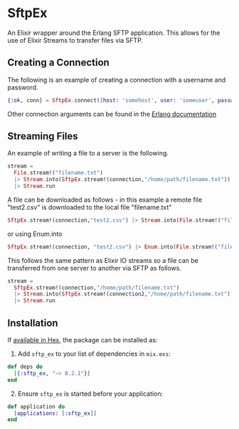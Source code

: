 # SftpEx

An Elixir wrapper around the Erlang SFTP application. This allows for the use of Elixir Streams to 
transfer files via SFTP. 
 
## Creating a Connection

The following is an example of creating a connection with a username and password. 

```elixir
{:ok, conn} = SftpEx.connect([host: 'somehost', user: 'someuser', password: 'somepassword'])
```

Other connection arguments can be found in the [Erlang documentation]("http://erlang.org/doc/man/ssh.html#connect-3") 


## Streaming Files

An example of writing a file to a server is the following.
    
```elixir
stream = 
  File.stream!("filename.txt")
  |> Stream.into(SftpEx.stream!(connection,"/home/path/filename.txt"))
  |> Stream.run
```
   
A file can be downloaded as follows - in this example a remote file "test2.csv" is downloaded to 
the local file "filename.txt" 

```elixir
SftpEx.stream!(connection,"test2.csv") |> Stream.into(File.stream!("filename.txt")) |> Stream.run
```

or using Enum.into

```elixir
SftpEx.stream!(connection, "test2.csv") |> Enum.into(File.stream!("filename.txt"))
```
    
This follows the same pattern as Elixir IO streams so a file can be transferred
from one server to another via SFTP as follows.

```elixir
stream = 
  SftpEx.stream!(connection,"/home/path/filename.txt")
  |> Stream.into(SftpEx.stream!(connection2,"/home/path/filename.txt"))
  |> Stream.run
```

## Installation

If [available in Hex](https://hex.pm/docs/publish), the package can be installed as:

1. Add `sftp_ex` to your list of dependencies in `mix.exs`:

```elixir
def deps do
  [{:sftp_ex, "~> 0.2.1"}]
end
```

2. Ensure `sftp_ex` is started before your application:

```elixir
def application do
  [applications: [:sftp_ex]]
end
```

